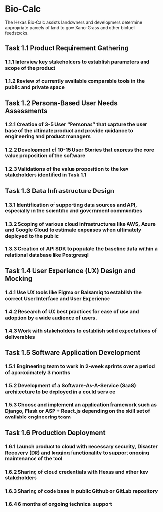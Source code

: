 # Bio-Calc

The Hexas Bio-Calc assists landowners and developmers determine appropriate parcels of land to gow Xano-Grass and other biofuel feedstocks.

## Task 1.1 Product Requirement Gathering

### 1.1.1 Interview key stakeholders to establish parameters and scope of the product
### 1.1.2 Review of currently available comparable tools in the public and private space 

## Task 1.2 Persona-Based User Needs Assessments

### 1.2.1 Creation of 3-5 User “Personas” that capture the user base of the ultimate product and provide guidance to engineering and product managers
### 1.2.2 Development of 10-15 User Stories that express the core value proposition of the software
### 1.2.3 Validations of the value proposition to the key stakeholders identified in Task 1.1

## Task 1.3 Data Infrastructure Design

### 1.3.1 Identification of supporting data sources and API, especially in the scientific and government communities
### 1.3.2 Scoping of various cloud infrastructures like AWS, Azure and Google Cloud to estimate expenses when ultimately deployed to the public
### 1.3.3 Creation of API SDK to populate the baseline data within a relational database like Postgresql

## Task 1.4 User Experience (UX) Design and Mocking
### 1.4.1 Use UX tools like Figma or Balsamiq to establish the correct User Interface and User Experience
### 1.4.2 Research of UX best practices for ease of use and adoption by a wide audience of users.
### 1.4.3 Work with stakeholders to establish solid expectations of deliverables

## Task 1.5 Software Application Development
### 1.5.1 Engineering team to work in 2-week sprints over a period of approximately 3 months
### 1.5.2 Development of a Software-As-A-Service (SaaS) architecture to be deployed in a could service
### 1.5.3 Choose and implement an application framework such as Django, Flask or ASP + React.js depending on the skill set of available engineering team

## Task 1.6 Production Deployment
### 1.6.1 Launch product to cloud with necessary security, Disaster Recovery (DR) and logging functionality to support ongoing maintenance of the tool
### 1.6.2 Sharing of cloud credentials with Hexas and other key stakeholders 
### 1.6.3 Sharing of code base in public Github or GitLab repository
### 1.6.4 6 months of ongoing technical support
